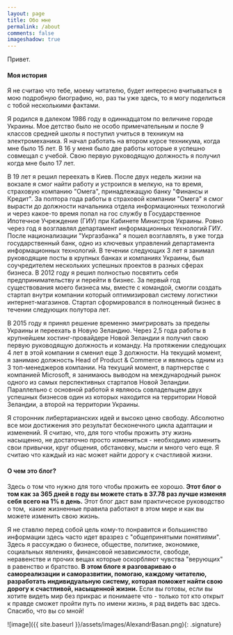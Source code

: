 ```yaml
---
layout: page
title: Обо мне
permalink: /about
comments: false
imageshadow: true
---
```


Привет.

#### Моя история

Я не считаю что тебе, моему читателю, будет интересно вчитываться в мою подробную биографию, но, раз ты уже здесь, то я могу поделиться с тобой несколькими фактами.

Я родился в далеком 1986 году в одиннадцатом по величине городе Украины. Мое детство было не особо примечательным и после 9 классов средней школы я поступил учиться в техникум на электромеханика. Я начал работать на втором курсе техникума, когда мне было 15 лет. В 16 у меня было две работы которые я успешно совмещал с учебой. Свою первую руководящую должность я получил когда мне было 17 лет. 

В 19 лет я решил переехать в Киев. После двух недель жизни на вокзале я смог найти работу и устроился в мелкую, на то время, страховую компанию "Омега", принадлежащую банку "Финансы и Кредит". За полтора года работы в страховой компании "Омега" я смог вырасти до должности начальника отдела информационных технологий и через какое-то время попал на гос службу в Государственное Ипотечное Учреждение (ГИУ) при Кабинете Министров Украины. Ровно через год я возглавлял департамент информационных технологий ГИУ. После национализации "Укргазбанка" я пошел возглавлять, в уже тогда государственный банк, одно из ключевых управлений департамента информационных технологий. В течении следующих 3 лет я занимал руководящие посты в крупных банках и компаниях Украины, был соучредителем нескольких успешных проектов в разных сферах бизнеса. В 2012 году я решил полностью посвятить себя предпринимательству и перейти в бизнес. За первый год существования моего бизнеса мы, вместе с командой, смогли создать стартап внутри компании который оптимизировал систему логистики интернет-магазинов. Стартап сформировался в полноценный бизнес в течении следующих полутора лет.

В 2015 году я принял решение временно эмигрировать за пределы Украины и переехать в Новую Зеландию. Через 2,5 года работы в крупнейшем хостинг-провайдере Новой Зеландии я получил свою первую руководящую должность и команду. На протяжении следующих 4 лет в этой компании я сменил еще 3 должности. На текущий момент, я занимаю должность Head of Product & Commerce и являюсь одним из 3 топ-менеджеров компании. На текущий момент, в партнерстве с компанией Microsoft, я занимаюсь выводом на международный рынок одного из самых перспективных стартапов Новой Зеландии. Параллельно с основной работой я являюсь совладельцем двух успешных бизнесов один из которых находится на территории Новой Зеландии, а второй на территории Украины.

Я сторонник либертарианских идей и высоко ценю свободу. Абсолютно все мои достижения это результат бесконечного цикла адаптации и изменений. Я считаю, что, для того чтобы прожить эту жизнь насыщенно, не достаточно просто измениться - необходимо изменить свои привычки, круг общения, обстановку, мысли и много чего еще. Я считаю что каждый из нас может найти дорогу к счастливой жизни.

#### О чем это блог?

Здесь о том что нужно для того чтобы прожить ее хорошо. **Этот блог о том как за 365 дней в году вы можете стать в 37.78 раз лучше изменяя себя всего на 1% в день.** Этот блог даст вам практическое руководство о том,  какие жизненные правила работают в этом мире и как вы можете изменить свою жизнь.

Я не ставлю перед собой цель кому-то понравится и большинство информации здесь часто идет вразрез с "общепринятыми понятиями". Здесь я рассуждаю о бизнесе, обществе, политике, экономике, социальных явлениях, финансовой независимости, свободе, неравенстве и прочих вещах которые оскорбляют чувства "верующих" в равенство и братство. **В этом блоге я разговариваю о самореализации и саморазвитии, помогаю, каждому читателю, разработать индивидуальную систему, которая поможет найти свою дорогу к счастливой, насыщенной жизни.** Если вы готовы, если вы хотите видеть мир без прикрас и понимаете что - только тот кто открыт к правде сможет пройти путь по имени жизнь, я рад видеть вас здесь. Спасибо, что вы со мной!

![image]({{ site.baseurl }}/assets/images/AlexandrBasan.png){: .signature}
